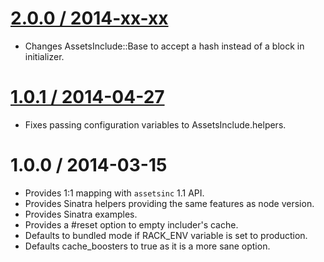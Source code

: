 [2.0.0 / 2014-xx-xx](https://github.com/GoalSmashers/assets-include-ruby/compare/v2.0.0...v1.0.1)
==================

* Changes AssetsInclude::Base to accept a hash instead of a block in initializer.

[1.0.1 / 2014-04-27](https://github.com/GoalSmashers/assets-include-ruby/compare/v1.0.0...v1.0.1)
==================

* Fixes passing configuration variables to AssetsInclude.helpers.

1.0.0 / 2014-03-15
==================

* Provides 1:1 mapping with `assetsinc` 1.1 API.
* Provides Sinatra helpers providing the same features as node version.
* Provides Sinatra examples.
* Provides a #reset option to empty includer's cache.
* Defaults to bundled mode if RACK_ENV variable is set to production.
* Defaults cache_boosters to true as it is a more sane option.
